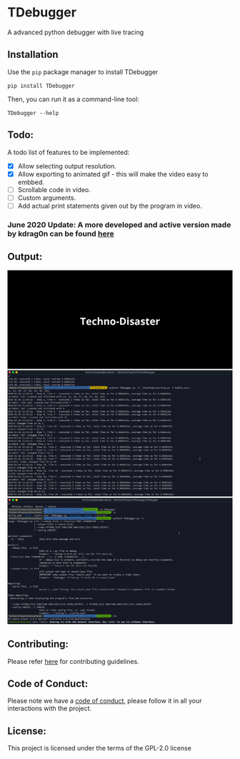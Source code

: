 # TDebugger
A advanced python debugger with live tracing

## Installation
Use the `pip` package manager to install TDebugger
```shell script
pip install TDebugger
```
Then, you can run it as a command-line tool:
```shell script
TDebugger --help
```
## Todo: 
A todo list of features to be implemented:
- [x] Allow selecting output resolution.
- [x] Allow exporting to animated gif - this will make the video easy to embbed.
- [ ] Scrollable code in video.
- [ ] Custom arguments.
- [ ] Add actual print statements given out by the program in video.

### June 2020 Update: A more developed and active version made by kdrag0n can be found [here](https://github.com/CCExtractor/vardbg) 

## Output:
![video](https://github.com/CCExtractor/TDebugger/raw/master/assets/TDebugger.gif)
![output](https://github.com/CCExtractor/TDebugger/raw/master/assets/py6bubblesort.png)
![config](https://github.com/CCExtractor/TDebugger/raw/master/assets/py8config.png)

## Contributing:
Please refer [here](https://github.com/CCExtractor/TDebugger/blob/master/CONTRIBUTING.md) for contributing guidelines.

## Code of Conduct:
Please note we have a [code of conduct](https://github.com/CCExtractor/TDebugger/blob/master/CODE_OF_CONDUCT.md), please follow it in all your interactions with the project.

## License: 
This project is licensed under the terms of the GPL-2.0 license
